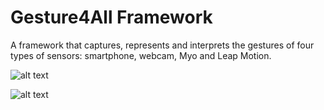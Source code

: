 Gesture4All Framework
=====================================
<p>A framework that captures, represents and interprets the gestures of four types of sensors: smartphone, webcam, Myo and Leap Motion.</p>

![alt text](https://github.com/gabrielgarcia7/gesture4all-framework/blob/master/gesture4all1.png)

![alt text](https://github.com/gabrielgarcia7/gesture4all-framework/blob/master/gesture4all2.png)
